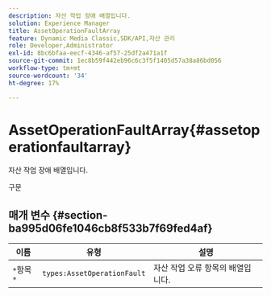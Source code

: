 ```yaml
---
description: 자산 작업 장애 배열입니다.
solution: Experience Manager
title: AssetOperationFaultArray
feature: Dynamic Media Classic,SDK/API,자산 관리
role: Developer,Administrator
exl-id: 8bc6bfaa-eecf-4346-af57-25df2a471a1f
source-git-commit: 1ec8b59f442eb96c6c3f5f1405d57a38a86bd056
workflow-type: tm+mt
source-wordcount: '34'
ht-degree: 17%

---
```


# AssetOperationFaultArray{#assetoperationfaultarray}

자산 작업 장애 배열입니다.

구문

## 매개 변수 {#section-ba995d06fe1046cb8f533b7f69fed4af}

| 이름 | 유형 | 설명 |
|---|---|---|
| `*`항목`*` | `types:AssetOperationFault` | 자산 작업 오류 항목의 배열입니다. |
